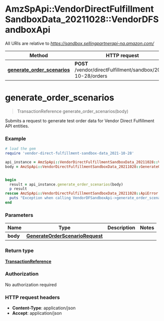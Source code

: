# AmzSpApi::VendorDirectFulfillmentSandboxData_20211028::VendorDFSandboxApi

All URIs are relative to *https://sandbox.sellingpartnerapi-na.amazon.com/*

Method | HTTP request | Description
------------- | ------------- | -------------
[**generate_order_scenarios**](VendorDFSandboxApi.md#generate_order_scenarios) | **POST** /vendor/directFulfillment/sandbox/2021-10-28/orders | 

# **generate_order_scenarios**
> TransactionReference generate_order_scenarios(body)



Submits a request to generate test order data for Vendor Direct Fulfillment API entities.

### Example
```ruby
# load the gem
require 'vendor-direct-fulfillment-sandbox-data_2021-10-28'

api_instance = AmzSpApi::VendorDirectFulfillmentSandboxData_20211028::VendorDFSandboxApi.new
body = AmzSpApi::VendorDirectFulfillmentSandboxData_20211028::GenerateOrderScenarioRequest.new # GenerateOrderScenarioRequest | 


begin
  result = api_instance.generate_order_scenarios(body)
  p result
rescue AmzSpApi::VendorDirectFulfillmentSandboxData_20211028::ApiError => e
  puts "Exception when calling VendorDFSandboxApi->generate_order_scenarios: #{e}"
end
```

### Parameters

Name | Type | Description  | Notes
------------- | ------------- | ------------- | -------------
 **body** | [**GenerateOrderScenarioRequest**](GenerateOrderScenarioRequest.md)|  | 

### Return type

[**TransactionReference**](TransactionReference.md)

### Authorization

No authorization required

### HTTP request headers

 - **Content-Type**: application/json
 - **Accept**: application/json



